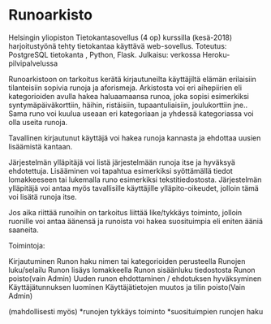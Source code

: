# Runoarkisto

 Helsingin yliopiston Tietokantasovellus (4 op) kurssilla (kesä-2018) harjoitustyönä tehty tietokantaa käyttävä web-sovellus. 
 Toteutus: PostgreSQL tietokanta , Python, Flask. 
 Julkaisu: verkossa Heroku-pilvipalvelussa
 
Runoarkistoon on tarkoitus kerätä kirjautuneilta käyttäjiltä elämän erilaisiin tilanteisiin sopivia
runoja ja aforismeja. Arkistosta voi eri aihepiirien eli kategorioiden avulla hakea haluaamaansa runoa, joka sopisi esimerkiksi syntymäpäiväkorttiin, häihin, ristäisiin, tupaantuliaisiin, joulukorttiin jne.. Sama runo voi kuulua useaan eri kategoriaan ja yhdessä kategoriassa voi olla useita runoja.

Tavallinen kirjautunut käyttäjä voi hakea runoja kannasta ja ehdottaa uusien lisäämistä kantaan.

Järjestelmän ylläpitäjä voi listä järjestelmään runoja itse ja hyväksyä ehdotettuja. Lisääminen voi tapahtua esimerkiksi syöttämällä tiedot lomakkeeseen tai lukemalla runo esimerkiksi tekstitiedostosta. Järjestelmän ylläpitäjä voi antaa myös tavallisille käyttäjille ylläpito-oikeudet, jolloin tämä voi lisätä runoja itse.

Jos aika riittää runoihin on tarkoitus liittää like/tykkäys toiminto, jolloin ruonille voi antaa äänensä ja runoista voi hakea suosituimpia eli eniten ääniä saaneita.

Toimintoja:

Kirjautuminen
Runon haku nimen tai kategorioiden perusteella
Runojen luku/selailu
Runon lisäys lomakkeella
Runon sisäänluku tiedostosta
Runon poisto(vain Admin)
Uuden runon ehdottaminen / ehdotuksen hyväksyminen
Käyttäjätunnuksen luominen
Käyttäjätietojen muutos ja tilin poisto(Vain Admin)


(mahdollisesti myös)
*runojen tykkäys toiminto
*suosituimpien runojen haku
